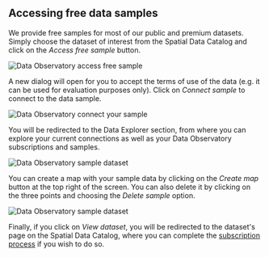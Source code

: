 ## Accessing free data samples

We provide free samples for most of our public and premium datasets. Simply choose the dataset of interest from the Spatial Data Catalog and click on the *Access free sample* button.

![Data Observatory access free sample](/img/cloud-native-workspace/data-observatory/do-private-access-free-sample.png)

A new dialog will open for you to accept the terms of use of the data (e.g. it can be used for evaluation purposes only). Click on *Connect sample* to connect to the data sample. 

![Data Observatory connect your sample](/img/cloud-native-workspace/data-observatory/do-connect-your-private-sample.png)

You will be redirected to the Data Explorer section, from where you can explore your current connections as well as your Data Observatory subscriptions and samples. 

![Data Observatory sample dataset](/img/cloud-native-workspace/data-observatory/do-private-sample-dataset.png)

You can create a map with your sample data by clicking on the *Create map* button at the top right of the screen. You can also delete it by clicking on the three points and choosing the _Delete sample_ option.

![Data Observatory sample dataset](/img/cloud-native-workspace/data-observatory/do-private-sample-delete.png)

Finally, if you click on *View dataset*, you will be redirected to the dataset's page on the Spatial Data Catalog, where you can complete the [subscription process](../subscribing-to-public-and-premium-datasets/) if you wish to do so.